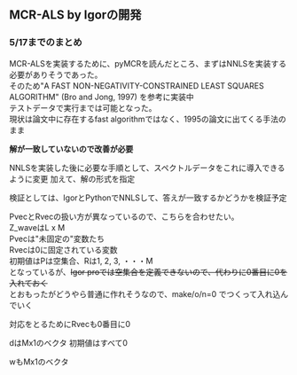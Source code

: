 ## MCR-ALS by Igorの開発

### 5/17までのまとめ
MCR-ALSを実装するために、pyMCRを読んだところ、まずはNNLSを実装する必要がありそうであった。   
そのため"A FAST NON-NEGATIVITY-CONSTRAINED LEAST SQUARES ALGORITHM" (Bro and Jong, 1997)
を参考に実装中  
テストデータで実行までは可能となった。  
現状は論文中に存在するfast algorithmではなく、1995の論文に出てくる手法のまま

**解が一致していないので改善が必要**

NNLSを実装した後に必要な手順として、スペクトルデータをこれに導入できるように変更
加えて、解の形式を指定

検証としては、IgorとPythonでNNLSして、答えが一致するかどうかを検証予定

PvecとRvecの扱い方が異なっているので、こちらを合わせたい。  
Z_waveはL x M  
Pvecは"未固定の"変数たち  
Rvecは0に固定されている変数  
初期値はPは空集合、Rは1, 2, 3, ・・・M  
となっているが、~~Igor proでは空集合を定義できないので、代わりに0番目に0を入れておく~~  
とおもったがどうやら普通に作れそうなので、make/o/n=0 でつくって入れ込んでいく

対応をとるためにRvecも0番目に0

dはMx1のベクタ
初期値はすべて0

wもMx1のベクタ

